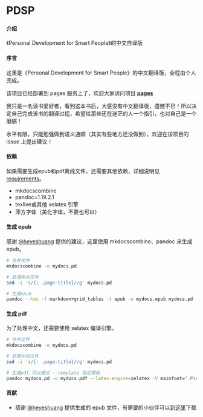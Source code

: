 # PDSP

#### 介绍

《Personal Development for Smart People》的中文自译版

#### 序言

这里是《Personal Development for Smart People》的中文翻译版，全程由个人完成。

该项目已经部署到 pages 服务上了，欢迎大家访问项目 **[pages](https://wtsnwei.github.io/pdsp/)**

我只是一名读书爱好者，看到这本书后，大感没有中文翻译版，遗憾不已！所以决定自己完成该书的翻译过程，希望给那些还在迷茫的人一个指引，也对自己是一个磨砺！

水平有限，只能勉强做到语义通顺（其实有些地方还没做到），欢迎在该项目的 issue 上提出建议！

#### 依赖

如果需要生成epub和pdf离线文件，还需要其他依赖，详细说明见 [requirements](requirements.txt)。

* mkdocscombine
* pandoc=1.19.2.1
* texlive或其他 xelatex 引擎
* 萍方字体（美化字体，不要也可以）

#### 生成 epub

感谢 [@heyeshuang](https://github.com/heyeshuang) 提供的建议，这里使用 mkdocscombine、pandoc 来生成 epub。

```bash
# 合并文件
mkdocscombine -o mydocs.pd

# 处理中间文件
sed -i 's/{: .page-title}//g' mydocs.pd

# 生成epub
pandoc --toc -f markdown+grid_tables -t epub -o mydocs.epub mydocs.pd
```

#### 生成 pdf

为了处理中文，还需要使用 xelatex 编译引擎。

```bash
# 合并文件
mkdocscombine -o mydocs.pd

# 处理中间文件
sed -i 's/{: .page-title}//g' mydocs.pd

# 生成pdf,可以通过 --template 指定模板
pandoc mydocs.pd -o mydocs.pdf --latex-engine=xelatex -V mainfont=".PingFang SC" --template=template.tex
```

#### 贡献

* 感谢 [@heyeshuang](https://github.com/heyeshuang) 提供生成的 epub 文件，有需要的小伙伴可以到[这里](https://github.com/wtsnwei/pdsp/issues/2)下载
